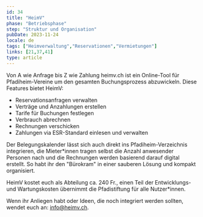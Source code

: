 ```yaml
---
id: 34
title: "HeimV"
phase: "Betriebsphase"
step: "Struktur und Organisation"
pubDate: 2023-11-24
locale: de
tags: ["Heimverwaltung","Reservationen","Vermietungen"]
links: [21,37,41]
type: article
---
```


Von A wie Anfrage bis Z wie Zahlung
heimv.ch ist ein Online-Tool für Pfadiheim-Vereine um den gesamten Buchungsprozess abzuwickeln. Diese Features bietet HeimV:

- Reservationsanfragen verwalten
- Verträge und Anzahlungen erstellen
- Tarife für Buchungen festlegen
- Verbrauch abrechnen
- Rechnungen verschicken
- Zahlungen via ESR-Standard einlesen und verwalten

Der  Belegungskalender lässt sich auch direkt ins Pfadiheim-Verzeichnis integrieren, die Mieter\*innen tragen selbst die Anzahl anwesender Personen nach und die Rechnungen werden basierend darauf digital erstellt. So habt ihr den "Bürokram" in einer sauberen Lösung und kompakt organisiert. 

HeimV kostet euch als Abteilung ca. 240 Fr., einen Teil der Entwicklungs- und Wartungskosten übernimmt die Pfadistiftung für alle Nutzer\*innen. 

Wenn ihr Anliegen habt oder Ideen, die noch integriert werden sollten, wendet euch an: info@heimv.ch.

